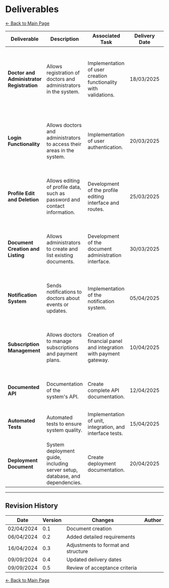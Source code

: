 
# **Deliverables**

[← Back to Main Page](../../index.md)

| Deliverable                                     | Description                                                                  | Associated Task                                                   | Delivery Date | Format                                                  | Acceptance Criteria                                                                                               |
| ----------------------------------------------- | ---------------------------------------------------------------------------- | ----------------------------------------------------------------- | ------------- | ------------------------------------------------------- | ----------------------------------------------------------------------------------------------------------------- |
| **Doctor and Administrator Registration** | Allows registration of doctors and administrators in the system.             | Implementation of user creation functionality with validations.   | 18/03/2025    | Source code, integration tests, API documentation.      | User can register successfully. Validations for CPF, email, and password. Unit tests cover the registration flow. |
| **Login Functionality**                   | Allows doctors and administrators to access their areas in the system.       | Implementation of user authentication.                            | 20/03/2025    | Source code, integration tests, API documentation.      | Successful login with authentication token. Error messages for failures. Security tests against attacks.          |
| **Profile Edit and Deletion**             | Allows editing of profile data, such as password and contact information.    | Development of the profile editing interface and routes.          | 25/03/2025    | Source code, interface prototypes, functionality tests. | User can update their information. Data validation. Notification to user upon update.                             |
| **Document Creation and Listing**         | Allows administrators to create and list existing documents.                 | Development of the document administration interface.             | 30/03/2025    | Source code, interface prototypes, tests.               | Administrator can create document. Document appears in the listing. Filters working in the interface.             |
| **Notification System**                   | Sends notifications to doctors about events or updates.                      | Implementation of the notification system.                        | 05/04/2025    | Source code, integration documentation.                 | Automatic notifications based on events. Tests ensure message consistency.                                        |
| **Subscription Management**               | Allows doctors to manage subscriptions and payment plans.                    | Creation of financial panel and integration with payment gateway. | 10/04/2025    | Source code, integration tests, API documentation.      | Doctor can view and modify plan. Correct integration with the payment gateway.                                    |
| **Documented API**                        | Documentation of the system's API.                                           | Create complete API documentation.                                | 12/04/2025    | Markdown or Swagger document.                           | Complete documentation with examples. Publicly available.                                                         |
| **Automated Tests**                       | Automated tests to ensure system quality.                                    | Implementation of unit, integration, and interface tests.         | 15/04/2025    | Test scripts, coverage reports.                         | Coverage of at least 80%. Tests run in CI/CD environment.                                                         |
| **Deployment Document**                   | System deployment guide, including server setup, database, and dependencies. | Create deployment documentation.                                  | 20/04/2025    | Markdown or PDF document.                               | Complete deployment guide with no errors. Tested in production environment.                                       |

---

## **Revision History**

| Date       | Version | Changes                             | Author |
| ---------- | ------- | ----------------------------------- | ------ |
| 02/04/2024 | 0.1     | Document creation                   |        |
| 06/04/2024 | 0.2     | Added detailed requirements         |        |
| 16/04/2024 | 0.3     | Adjustments to format and structure |        |
| 09/09/2024 | 0.4     | Updated delivery dates              |        |
| 09/09/2024 | 0.5     | Review of acceptance criteria       |        |

[← Back to Main Page](../../index.md)
